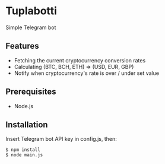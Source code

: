 # Tuplabotti

Simple Telegram bot

## Features

* Fetching the current cryptocurrency conversion rates
* Calculating (BTC, BCH, ETH) => (USD, EUR, GBP)
* Notify when cryptocurrency's rate is over / under set value

## Prerequisites

* Node.js

## Installation

Insert Telegram bot API key in config.js, then:

    $ npm install
    $ node main.js
